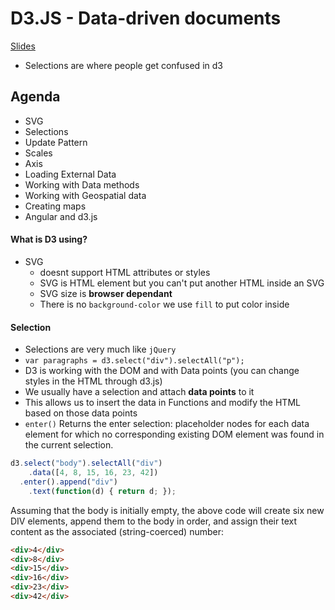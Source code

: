 # D3.JS - Data-driven documents
[Slides](http://yonet.github.io/d3-codeclass/#/)

* Selections are where people get confused in d3

## Agenda
* SVG
* Selections
* Update Pattern
* Scales
* Axis
* Loading External Data
* Working with Data methods
* Working with Geospatial data
* Creating maps
* Angular and d3.js


#### What is D3 using?
* SVG
    * doesnt support HTML attributes or styles
    * SVG is HTML element but you can't put another HTML inside an SVG
    * SVG size is **browser dependant**
    * There is no `background-color` we use `fill` to put color inside

#### Selection
* Selections are very much like `jQuery`
* `var paragraphs = d3.select("div").selectAll("p");` 
* D3 is working with the DOM and with Data points (you can change styles in the HTML through d3.js)
* We usually have a selection and attach **data points** to it
* This allows us to insert the data in Functions and modify the HTML based on those data points
* `enter()` Returns the enter selection: placeholder nodes for each data element for which no corresponding existing DOM element was found in the current selection.
```JavaScript
d3.select("body").selectAll("div")
    .data([4, 8, 15, 16, 23, 42])
  .enter().append("div")
    .text(function(d) { return d; });
```
Assuming that the body is initially empty, the above code will create six new DIV elements, append them to the body in order, and assign their text content as the associated (string-coerced) number:
```HTML
<div>4</div>
<div>8</div>
<div>15</div>
<div>16</div>
<div>23</div>
<div>42</div>
```

